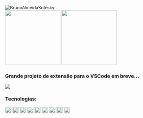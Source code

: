 <img src="https://komarev.com/ghpvc/?username=BrunoAlmeidaKotesky&color=green" alt="BrunoAlmeidaKotesky" />
<div>
<a>
  <img height="180em" src="https://github-readme-stats.vercel.app/api?username=BrunoAlmeidaKotesky&show_icons=true&theme=tokyonight&include_all_commits=true&count_private=true"/>
</a>
<a>
  <img height="180em" src="https://github-readme-stats.vercel.app/api/top-langs/?username=BrunoAlmeidaKotesky&layout=compact&hide=jupyter%20notebook,css,html,batchfile&langs_count=8&theme=tokyonight"/>
</a>
  <div>
    <h3>Grande projeto de extensão para o VSCode em breve...</h3>
<a height="180em" href="https://github.com/BrunoAlmeidaKotesky/BrunoAlmeidaKotesky">
  <img src="https://github-readme-stats.vercel.app/api/pin/?username=BrunoAlmeidaKotesky&repo=vscode-tetriminos&theme=tokyonight" />
</a>
  </div>
<div>
  <h3>Tecnologias: </h3>
  <img height="20em" src="https://img.shields.io/badge/TypeScript-007ACC?style=for-the-badge&logo=typescript&logoColor=white" alt="Typescript"/>
  <img height="20em" src="https://img.shields.io/badge/Node.js-43853D?style=for-the-badge&logo=node.js&logoColor=white" alt="NodeJS"/>
  <img height="20em" src="https://img.shields.io/badge/.NET-5C2D91?style=for-the-badge&logo=.net&logoColor=white" alt=".NET"/>
  <img height="20em" src="https://img.shields.io/badge/C%23-239120?style=for-the-badge&logo=c-sharp&logoColor=white" alt="C#"/>
  <img height="20em" src="https://img.shields.io/badge/Python-14354C?style=for-the-badge&logo=python&logoColor=white" alt="Python"/>
  <img height="20em" src="https://img.shields.io/badge/Redux-593D88?style=for-the-badge&logo=redux&logoColor=white" alt="Redux"/>
  <img height="20em" src="https://img.shields.io/badge/React-20232A?style=for-the-badge&logo=react&logoColor=61DAFB" alt="React"/>
  <img height="20em" src="https://img.shields.io/badge/Svelte-4A4A55?style=for-the-badge&logo=svelte&logoColor=FF3E00" alt="Svelte"/>
  <img height="20em" src="https://img.shields.io/badge/Sass-CC6699?style=for-the-badge&logo=sass&logoColor=white" alt="SASS"/>
<div>
</div>

